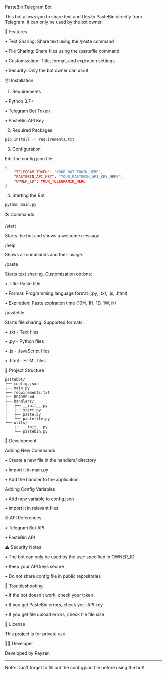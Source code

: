 PasteBin Telegram Bot

This bot allows you to share text and files to PasteBin directly from Telegram. It can only be used by the bot owner.

🚀 Features

• Text Sharing: Share text using the /paste command

• File Sharing: Share files using the /pastefile command

• Customization: Title, format, and expiration settings

• Security: Only the bot owner can use it

📦 Installation

1. Requirements

• Python 3.7+

• Telegram Bot Token

• PasteBin API Key

2. Required Packages

```bash
pip install -r requirements.txt
```

3. Configuration

Edit the config.json file:

```json
{
    "TELEGRAM_TOKEN": "YOUR_BOT_TOKEN_HERE",
    "PASTEBIN_API_KEY": "YOUR_PASTEBIN_API_KEY_HERE",
    "OWNER_ID": YOUR_TELEGRAMID_HERE
}
```

4. Starting the Bot

```bash
python main.py
```

🛠 Commands

/start

Starts the bot and shows a welcome message.

/help

Shows all commands and their usage.

/paste

Starts text sharing. Customization options:

• Title: Paste title

• Format: Programming language format (.py, .txt, .js, .html)

• Expiration: Paste expiration time (10M, 1H, 1D, 1W, N)

/pastefile

Starts file sharing. Supported formats:

• .txt - Text files

• .py - Python files

• .js - JavaScript files

• .html - HTML files

📁 Project Structure

```
pastebot/
├── config.json
├── main.py
├── requirements.txt
├── README.md
├── handlers/
│   ├── __init__.py
│   ├── start.py
│   ├── paste.py
│   └── pastefile.py
└── utils/
    ├── __init__.py
    └── pastebin.py
```

🔧 Development

Adding New Commands

• Create a new file in the handlers/ directory

• Import it in main.py

• Add the handler to the application

Adding Config Variables

• Add new variable to config.json

• Import it in relevant files

🌐 API References

• Telegram Bot API

• PasteBin API

⚠️ Security Notes

• The bot can only be used by the user specified in OWNER_ID

• Keep your API keys secure

• Do not share config file in public repositories

🐛 Troubleshooting

• If the bot doesn't work, check your token

• If you get PasteBin errors, check your API key

• If you get file upload errors, check the file size

📄 License

This project is for private use.

👨‍💻 Developer

Developed by Rayzer.

---

Note: Don't forget to fill out the config.json file before using the bot!